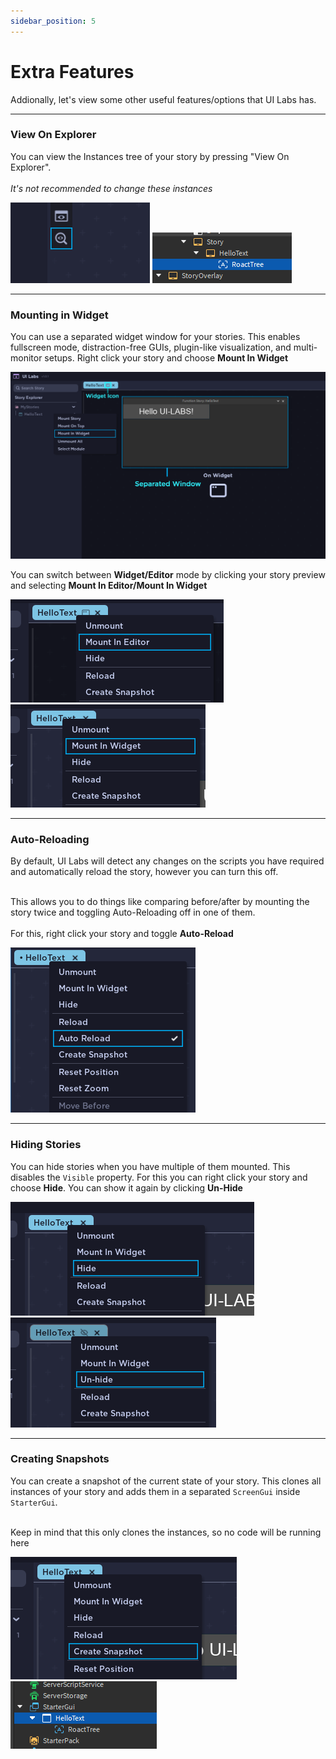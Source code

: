 ```yaml
---
sidebar_position: 5
---
```


# Extra Features

Addionally, let's view some other useful features/options that UI Labs has.

---

### View On Explorer

You can view the Instances tree of your story by pressing "View On Explorer".<br></br> _It's not recommended to change these instances_

![ViewOnExplorer](img/viewonexplorer.png) ![Explorer](img/explorer.png)

---

### Mounting in Widget

You can use a separated widget window for your stories. This enables fullscreen mode, distraction-free GUIs, plugin-like visualization, and multi-monitor setups. Right click your story and choose **Mount In Widget**

![WidgetMount](img/widgetmount.png)

You can switch between **Widget/Editor** mode by clicking your story preview and selecting **Mount In Editor/Mount In Widget**

![MountInEditor](img/mountineditor.png) ![MountInWidget](img/mountinwidget.png)

---

### Auto-Reloading

By default, UI Labs will detect any changes on the scripts you have required and automatically reload the story, however you can turn this off. <br></br>

This allows you to do things like comparing before/after by mounting the story twice and toggling Auto-Reloading off in one of them.<br></br>
For this, right click your story and toggle **Auto-Reload**

![MountInEditor](img/autoreload.png)

---

### Hiding Stories

You can hide stories when you have multiple of them mounted. This disables the `Visible` property.
For this you can right click your story and choose **Hide**. You can show it again by clicking **Un-Hide**

![Hide](img/hide.png) ![Unhide](img/unhide.png)

---

### Creating Snapshots

You can create a snapshot of the current state of your story. This clones all instances of your story and adds them in a separated `ScreenGui` inside `StarterGui`.<br></br>

Keep in mind that this only clones the instances, so no code will be running here

![CreateSnapshot](img/createsnapshot.png) ![Snapshot](img/snapshot.png)
